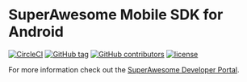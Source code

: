 SuperAwesome Mobile SDK for Android
===================================

[![CircleCI](https://img.shields.io/circleci/project/github/SuperAwesomeLTD/sa-mobile-sdk-android.svg)](https://circleci.com/gh/SuperAwesomeLTD/sa-mobile-sdk-android) [![GitHub tag](https://img.shields.io/github/tag/SuperAwesomeLTD/sa-mobile-sdk-android.svg)]() [![GitHub contributors](https://img.shields.io/github/contributors/SuperAwesomeLTD/sa-mobile-sdk-android.svg)]() [![license](https://img.shields.io/github/license/SuperAwesomeLTD/sa-mobile-sdk-android.svg)]()

For more information check out the [SuperAwesome Developer Portal](http://doc.superawesome.tv/sa-mobile-sdk-android/latest/).
